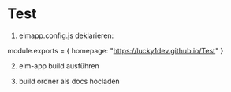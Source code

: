 # Test

1. elmapp.config.js deklarieren:

module.exports = {
    homepage: "https://lucky1dev.github.io/Test"
}

2. elm-app build ausführen

3. build ordner als docs hocladen

